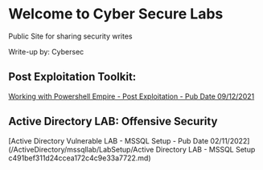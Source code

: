 # Welcome to Cyber Secure Labs

Public Site for sharing security writes

Write-up by: Cybersec

## Post Exploitation Toolkit:

[Working with Powershell Empire - Post Exploitation - Pub Date 09/12/2021](./README_.md)

## Active Directory LAB: Offensive Security
[Active Directory Vulnerable LAB - MSSQL Setup - Pub Date 02/11/2022](/ActiveDirectory/mssqllab/LabSetup/Active Directory LAB - MSSQL Setup c491bef311d24ccea172c4c9e33a7722.md)


